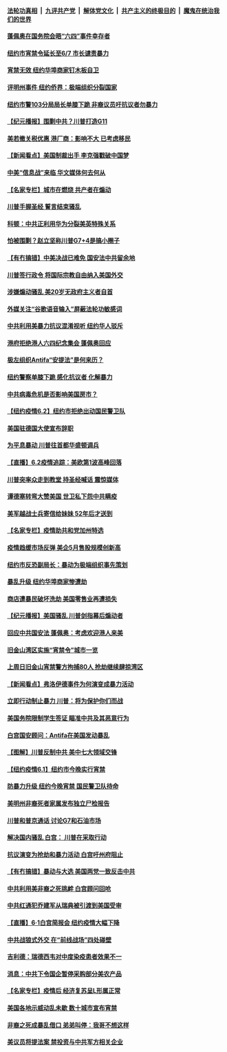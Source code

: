 ####  [法轮功真相](../../../../basic/blob/master/README.md?t=06031601) &nbsp;|&nbsp; [九评共产党](../../../../9ping.md/blob/master/README.md?t=06031601) &nbsp;|&nbsp; [解体党文化](../../../../jtdwh.md/blob/master/README.md?t=06031601)  &nbsp;|&nbsp; [共产主义的终极目的](../../../../gczydzjmd.md/blob/master/README.md?t=06031601) &nbsp;|&nbsp; [魔鬼在统治我们的世界](../../../../mgztzwmdsj.md/blob/master/README.md?t=06031601) 

#### [蓬佩奥在国务院会晤“六四”事件幸存者](../pages/nsc412/n12156948.md?t=06031601) 

#### [纽约市宵禁令延长至6/7  市长谴责暴力](../pages/nsc412/n12156984.md?t=06031601) 

#### [宵禁无效  纽约华埠商家钉木板自卫](../pages/nsc412/n12157041.md?t=06031601) 

#### [评明州事件 纽约侨界：极端组织分裂国家](../pages/nsc412/n12157039.md?t=06031601) 

#### [纽约市警103分局局长单膝下跪  非裔议员吁抗议者勿暴力](../pages/nsc412/n12156906.md?t=06031601) 

#### [【纪元播报】围剿中共？川普打造G11](../pages/nsc412/n12156669.md?t=06031601) 

#### [美若撤关税优惠 港厂商：影响不大 已考虑移民](../pages/nsc412/n12156684.md?t=06031601) 

#### [【新闻看点】美国制裁出手 李克强戳破中国梦](../pages/nsc412/n12156207.md?t=06031601) 

#### [中美“信息战”来临 华文媒体何去何从](../pages/nsc412/n12156534.md?t=06031601) 

#### [【名家专栏】城市在燃烧 共产者在煽动](../pages/nsc412/n12155532.md?t=06031601) 

#### [川普手握圣经 誓言结束骚乱](../pages/nsc412/n12156521.md?t=06031601) 

#### [科顿：中共正利用华为分裂美英特殊关系](../pages/nsc412/n12156396.md?t=06031601) 

#### [怕被围剿？赵立坚称川普G7+4是搞小圈子](../pages/nsc412/n12155925.md?t=06031601) 

#### [【有冇搞错】中美决战已难免 国安法中共留余地](../pages/nsc412/n12156164.md?t=06031601) 

#### [川普签行政令 将国际宗教自由纳入美国外交](../pages/nsc412/n12155995.md?t=06031601) 

#### [涉嫌煽动骚乱 美20岁无政府主义者自首](../pages/nsc412/n12155760.md?t=06031601) 

#### [外媒关注“谷歌语音输入”屏蔽法轮功敏感词](../pages/nsc412/n12156005.md?t=06031601) 

#### [中共利用美暴力抗议混淆视听 纽约华人驳斥](../pages/nsc412/n12154391.md?t=06031601) 

#### [港府拒绝港人六四纪念集会 蓬佩奥回应](../pages/nsc412/n12155799.md?t=06031601) 

#### [极左组织Antifa“安提法”是何来历？](../pages/nsc412/n12154388.md?t=06031601) 

#### [纽约警察单膝下跪 感化抗议者 化解暴力](../pages/nsc412/n12154398.md?t=06031601) 

#### [中共病毒危机是否影响美国房市？](../pages/nsc412/n12155657.md?t=06031601) 

#### [【纽约疫情6.2】纽约市拒绝出动国民警卫队](../pages/nsc412/n12155192.md?t=06031601) 

#### [美国驻德国大使宣布辞职](../pages/nsc412/n12155800.md?t=06031601) 

#### [为平息暴动 川普往首都华盛顿调兵](../pages/nsc412/n12155544.md?t=06031601) 

#### [【直播】6.2疫情追踪：美欧第1波高峰回落](../pages/nsc412/n12155245.md?t=06031601) 

#### [川普突率众走到教堂 持圣经喊话 震惊媒体](../pages/nsc412/n12155081.md?t=06031601) 

#### [谭德塞转弯大赞美国 世卫私下怨中共瞒疫](../pages/nsc412/n12154952.md?t=06031601) 

#### [美军越战士兵寄信给妹妹 52年后才送到](../pages/nsc412/n12154873.md?t=06031601) 

#### [【名家专栏】疫情助共和党加州特选](../pages/nsc412/n12146821.md?t=06031601) 

#### [疫情趋缓市场反弹 美企5月售股规模创新高](../pages/nsc412/n12154630.md?t=06031601) 

#### [纽约市反恐副局长：暴动为极端组织事先策划](../pages/nsc412/n12154385.md?t=06031601) 

#### [暴乱升级 纽约华埠商家惨遭劫](../pages/nsc412/n12154404.md?t=06031601) 

#### [商店遭暴民破坏洗劫 美国零售业再遭损失](../pages/nsc412/n12154141.md?t=06031601) 

#### [【纪元播报】美国骚乱 川普剑指幕后煽动者](../pages/nsc412/n12153721.md?t=06031601) 

#### [回应中共国安法 蓬佩奥：考虑欢迎港人来美](../pages/nsc412/n12153386.md?t=06031601) 

#### [旧金山湾区实施“宵禁令”城市一览](../pages/nsc412/n12153766.md?t=06031601) 

#### [上周日旧金山宵禁警方拘捕80人 抢劫继续肆掠湾区](../pages/nsc412/n12153701.md?t=06031601) 

#### [【新闻看点】弗洛伊德事件为何演变成暴力活动](../pages/nsc412/n12153446.md?t=06031601) 

#### [立即行动制止暴力 川普：将为保护你们而战](../pages/nsc412/n12153639.md?t=06031601) 

#### [美国务院限制学生签证 瞄准中共及其恶意行为](../pages/nsc412/n12153458.md?t=06031601) 

#### [白宫国安顾问：Antifa在美国发动暴乱](../pages/nsc412/n12153546.md?t=06031601) 

#### [【图解】川普反制中共 美中七大领域交锋](../pages/nsc412/n12153081.md?t=06031601) 

#### [【纽约疫情6.1】纽约市今晚实行宵禁](../pages/nsc412/n12152426.md?t=06031601) 

#### [防暴力升级 纽约今晚宵禁 国民警卫队待命](../pages/nsc412/n12153456.md?t=06031601) 

#### [美明州非裔死者家属发布独立尸检报告](../pages/nsc412/n12153468.md?t=06031601) 

#### [川普和普京通话 讨论G7和石油市场](../pages/nsc412/n12153470.md?t=06031601) 

#### [解决国内骚乱 白宫： 川普在采取行动](../pages/nsc412/n12153246.md?t=06031601) 

#### [抗议演变为抢劫和暴力活动 白宫吁州府阻止](../pages/nsc412/n12153090.md?t=06031601) 

#### [【有冇搞错】暴动与大选 美国两党一致反击中共](../pages/nsc412/n12153313.md?t=06031601) 

#### [中共利用美非裔之死挑衅 白宫顾问回呛](../pages/nsc412/n12153261.md?t=06031601) 

#### [中共红通犯乔建军从瑞典被引渡到美国受审](../pages/nsc412/n12153258.md?t=06031601) 

#### [【直播】6·1白宫简报会 纽约疫情大幅下降](../pages/nsc412/n12153124.md?t=06031601) 

#### [中共战狼式外交 在“前线战场”四处碰壁](../pages/nsc412/n12153069.md?t=06031601) 

#### [吉利德：瑞德西韦对中度染疫患者效果不一](../pages/nsc412/n12153075.md?t=06031601) 

#### [消息：中共下令国企暂停采购部分美农产品](../pages/nsc412/n12153055.md?t=06031601) 

#### [【名家专栏】疫情后 经济复苏呈L形属正常](../pages/nsc412/n12152779.md?t=06031601) 

#### [美国各地示威动乱未歇 数十城市宣布宵禁](../pages/nsc412/n12152930.md?t=06031601) 

#### [非裔之死成暴乱借口 弟弟叫停：我哥不想这样](../pages/nsc412/n12152641.md?t=06031601) 

#### [美议员将提法案 禁投资与中共军方相关企业](../pages/nsc412/n12152737.md?t=06031601) 

